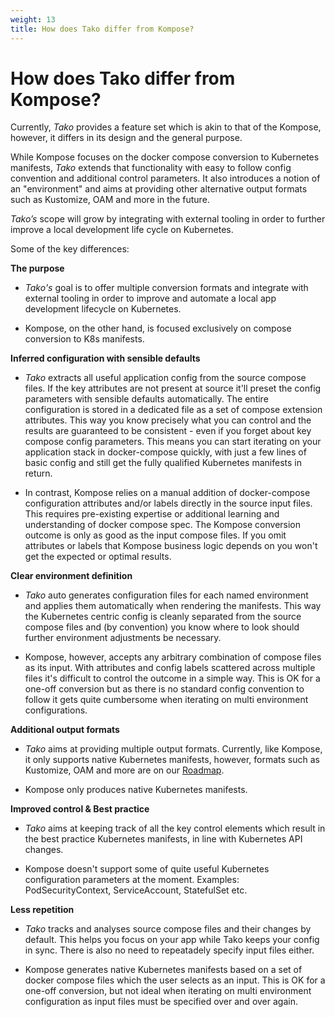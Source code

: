 ```yaml
---
weight: 13
title: How does Tako differ from Kompose?
---
```


# How does Tako differ from Kompose?

Currently, _Tako_ provides a feature set which is akin to that of the Kompose, however, it differs in its design and the general purpose.

While Kompose focuses on the docker compose conversion to Kubernetes manifests, _Tako_ extends that functionality with easy to follow config convention and additional control parameters. It also introduces a notion of an "environment" and aims at providing other alternative output formats such as Kustomize, OAM and more in the future.

_Tako’s_ scope will grow by integrating with external tooling in order to further improve a local development life cycle on Kubernetes.

Some of the key differences:

**The purpose**

- _Tako's_ goal is to offer multiple conversion formats and integrate with external tooling in order to improve and automate a local app development lifecycle on Kubernetes.

- Kompose, on the other hand, is focused exclusively on compose conversion to K8s manifests.


**Inferred configuration with sensible defaults**

- _Tako_ extracts all useful application config from the source compose files. If the key attributes are not present at source it'll preset the config parameters with sensible defaults automatically. The entire configuration is stored in a dedicated file as a set of compose extension attributes. This way you know precisely what you can control and the results are guaranteed to be consistent - even if you forget about key compose config parameters. This means you can start iterating on your application stack in docker-compose quickly, with just a few lines of basic config and still get the fully qualified Kubernetes manifests in return.

- In contrast, Kompose relies on a manual addition of docker-compose configuration attributes and/or labels directly in the source input files. This requires pre-existing expertise or additional learning and understanding of docker compose spec. The Kompose conversion outcome is only as good as the input compose files. If you omit attributes or labels that Kompose business logic depends on you won't get the expected or optimal results.

**Clear environment definition**

- _Tako_ auto generates configuration files for each named environment and applies them automatically when rendering the manifests. This way the Kubernetes centric config is cleanly separated from the source compose files and (by convention) you know where to look should further environment adjustments be necessary.

- Kompose, however, accepts any arbitrary combination of compose files as its input. With attributes and config labels scattered across multiple files it's difficult to control the outcome in a simple way. This is OK for a one-off conversion but as there is no standard config convention to follow it gets quite cumbersome when iterating on multi environment configurations.

**Additional output formats**

- _Tako_ aims at providing multiple output formats. Currently, like Kompose, it only supports native Kubernetes manifests, however, formats such as Kustomize, OAM and more are on our [Roadmap][roadmap].

- Kompose only produces native Kubernetes manifests.

**Improved control & Best practice**

- _Tako_ aims at keeping track of all the key control elements which result in the best practice Kubernetes manifests, in line with Kubernetes API changes.

- Kompose doesn't support some of quite useful Kubernetes configuration parameters at the moment. Examples: PodSecurityContext, ServiceAccount, StatefulSet etc.

**Less repetition**

- _Tako_ tracks and analyses source compose files and their changes by default. This helps you focus on your app while Tako keeps your config in sync. There is also no need to repeatadely specify input files either.

- Kompose generates native Kubernetes manifests based on a set of docker compose files which the user selects as an input. This is OK for a one-off conversion, but not ideal when iterating on multi environment configuration as input files must be specified over and over again.

[roadmap]: https://github.com/appvia/tako/issues
